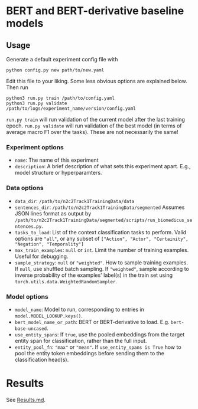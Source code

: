 # BERT and BERT-derivative baseline models

## Usage

Generate a default experiment config file with
```
python config.py new path/to/new.yaml
```

Edit this file to your liking. Some less obvious options are explained below.
Then run

```
python3 run.py train /path/to/config.yaml
python3 run.py validate /path/to/logs/experiment_name/version/config.yaml
```

`run.py train` will run validation of the current model after the last training epoch.
`run.py validate` will run validation of the best model (in terms of average macro F1 over the tasks).
These are not necessarily the same!


### Experiment options
* `name`: The name of this experiment
* `description`: A brief description of what sets this experiment apart. E.g., model structure or hyperparamters.

### Data options
* `data_dir`: `/path/to/n2c2Track1TrainingData/data`
* `sentences_dir`: `/path/to/n2c2Track1TrainingData/segmented` Assumes JSON lines format as output by `/path/to/n2c2Track1TrainingData/segmented/scripts/run_biomedicus_sentences.py`.
* `tasks_to_load`: List of the context classification tasks to perform. Valid options are `"all"`, or any subset of `["Action", "Actor", "Certainity", "Negation", "Temporality"]`
* `max_train_examples`: `null` or `int`. Limit the number of training examples. Useful for debugging.
* `sample_strategy`: `null` or `"weighted"`. How to sample training examples. If `null`, use shuffled batch sampling. If `"weighted"`, sample according to inverse probability of the examples' label(s) in the train set using `torch.utils.data.WeightedRandomSampler`.

### Model options
* `model_name`: Model to run, corresponding to entries in `model.MODEL_LOOKUP.keys()`.
* `bert_model_name_or_path`: BERT or BERT-derivative to load. E.g. `bert-base-uncased`.
* `use_entity_spans`: If `true`, use the pooled embeddings from the target entity span for classification, rather than the full input.
* `entity_pool_fn`: `"max"` or `"mean"`. If `use_entity_spans is True` how to pool the entity token embeddings before sending them to the classification head(s).


# Results

See [Results.md](https://github.com/jvasilakes/n2c2-track1/blob/master/context/bert_baselines/Results.md).
